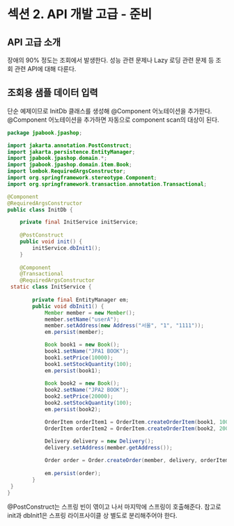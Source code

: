 # 섹션 2. API 개발 고급 - 준비

## API 고급 소개 
장애의 90% 정도는 조회에서 발생한다. 성능 관련 문제나 Lazy 로딩 관련 문제 등 조회 관련 API에 대해 다룬다. 

## 조회용 샘플 데이터 입력

단순 예제이므로 InitDb 클래스를 생성해 @Component 어노테이션을 추가한다. @Component 어노테이션을 추가하면 자동으로 component scan의 대상이 된다.

```java
package jpabook.jpashop;

import jakarta.annotation.PostConstruct;
import jakarta.persistence.EntityManager;
import jpabook.jpashop.domain.*;
import jpabook.jpashop.domain.item.Book;
import lombok.RequiredArgsConstructor;
import org.springframework.stereotype.Component;
import org.springframework.transaction.annotation.Transactional;

@Component
@RequiredArgsConstructor
public class InitDb {

    private final InitService initService;
    
    @PostConstruct
    public void init() {
        initService.dbInit1();
    }
    
    @Component
    @Transactional
    @RequiredArgsConstructor
 static class InitService {
     
        private final EntityManager em;
        public void dbInit1() {
            Member member = new Member();
            member.setName("userA");
            member.setAddress(new Address("서울", "1", "1111"));
            em.persist(member);

            Book book1 = new Book();
            book1.setName("JPA1 BOOK");
            book1.setPrice(10000);
            book1.setStockQuantity(100);
            em.persist(book1);
            
            Book book2 = new Book();
            book2.setName("JPA2 BOOK");
            book2.setPrice(20000);
            book2.setStockQuantity(100);
            em.persist(book2);

            OrderItem orderItem1 = OrderItem.createOrderItem(book1, 10000, 1);
            OrderItem orderItem2 = OrderItem.createOrderItem(book2, 20000, 2);
            
            Delivery delivery = new Delivery();
            delivery.setAddress(member.getAddress());

            Order order = Order.createOrder(member, delivery, orderItem1, orderItem2);
            
            em.persist(order);
        }
 }   
}
```

@PostConstruct는 스프링 빈이 엮이고 나서 마지막에 스프링이 호출해준다. 참고로 init과 dbInit1은 스프링 라이프사이클 상 별도로 분리해주어야 한다.